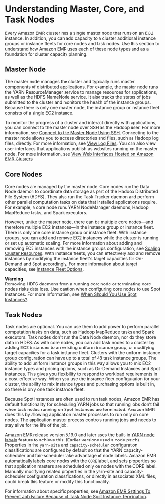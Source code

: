 # Understanding Master, Core, and Task Nodes<a name="emr-master-core-task-nodes"></a>

Every Amazon EMR cluster has a single master node that runs on an EC2 instance\. In addition, you can add capacity to a cluster additional instance groups or instance fleets for core nodes and task nodes\. Use this section to understand how Amazon EMR uses each of these node types and as a foundation for cluster capacity planning\.

## Master Node<a name="emr-plan-master"></a>

The master node manages the cluster and typically runs master components of distributed applications\. For example, the master node runs the YARN ResourceManager service to manage resources for applications, as well as the HDFS NameNode service\. It also tracks the status of jobs submitted to the cluster and monitors the health of the instance groups\. Because there is only one master node, the instance group or instance fleet consists of a single EC2 instance\.

To monitor the progress of a cluster and interact directly with applications, you can connect to the master node over SSH as the Hadoop user\. For more information, see [Connect to the Master Node Using SSH](emr-connect-master-node-ssh.md)\. Connecting to the master node allows you to access directories and files, such as Hadoop log files, directly\. For more information, see [View Log Files](emr-manage-view-web-log-files.md)\. You can also view user interfaces that applications publish as websites running on the master node\. For more information, see [View Web Interfaces Hosted on Amazon EMR Clusters](emr-web-interfaces.md)\. 

## Core Nodes<a name="emr-plan-core"></a>

Core nodes are managed by the master node\. Core nodes run the Data Node daemon to coordinate data storage as part of the Hadoop Distributed File System \(HDFS\)\. They also run the Task Tracker daemon and perform other parallel computation tasks on data that installed applications require\. For example, a core node runs YARN NodeManager daemons, Hadoop MapReduce tasks, and Spark executors\.

However, unlike the master node, there can be multiple core nodes—and therefore multiple EC2 instances—in the instance group or instance fleet\. There is only one core instance group or instance fleet\. With instance groups, you can add and remove EC2 instances while the cluster is running or set up automatic scaling\. For more information about adding and removing EC2 instances with the instance groups configuration, see [Scaling Cluster Resources](emr-scale-on-demand.md)\. With instance fleets, you can effectively add and remove instances by modifying the instance fleet's target capacities for On\-Demand and Spot accordingly\. For more information about target capacities, see [Instance Fleet Options](emr-instance-fleet.md#emr-instance-fleet-options)\.

**Warning**  
Removing HDFS daemons from a running core node or terminating core nodes risks data loss\. Use caution when configuring core nodes to use Spot Instances\. For more information, see [When Should You Use Spot Instances?](emr-plan-instances-guidelines.md#emr-plan-spot-instances)\.

## Task Nodes<a name="emr-plan-task"></a>

Task nodes are optional\. You can use them to add power to perform parallel computation tasks on data, such as Hadoop MapReduce tasks and Spark executors\. Task nodes don't run the Data Node daemon, nor do they store data in HDFS\. As with core nodes, you can add task nodes to a cluster by adding EC2 instances to an existing uniform instance group, or modifying target capacities for a task instance fleet\. Clusters with the uniform instance group configuration can have up to a total of 48 task instance groups\. The ability to add uniform instance groups in this way allows you to mix EC2 instance types and pricing options, such as On\-Demand Instances and Spot Instances\. This gives you flexibility to respond to workload requirements in a cost\-effective way\. When you use the instance fleet configuration for your cluster, the ability to mix instance types and purchasing options is built in, so there is only one task instance fleet\.

Because Spot Instances are often used to run task nodes, Amazon EMR has default functionality for scheduling YARN jobs so that running jobs don’t fail when task nodes running on Spot Instances are terminated\. Amazon EMR does this by allowing application master processes to run only on core nodes\. The application master process controls running jobs and needs to stay alive for the life of the job\.

Amazon EMR release version 5\.19\.0 and later uses the built\-in [YARN node labels](https://hadoop.apache.org/docs/current/hadoop-yarn/hadoop-yarn-site/NodeLabel.html) feature to achieve this\. \(Earlier versions used a code patch\)\. Properties in the `yarn-site` and `capacity-scheduler` configuration classifications are configured by default so that the YARN capacity\-scheduler and fair\-scheduler take advantage of node labels\. Amazon EMR automatically labels core nodes with the `CORE` label, and sets properties so that application masters are scheduled only on nodes with the CORE label\. Manually modifying related properties in the yarn\-site and capacity\-scheduler configuration classifications, or directly in associated XML files, could break this feature or modify this functionality\.

For information about specific properties, see [Amazon EMR Settings To Prevent Job Failure Because of Task Node Spot Instance Termination](emr-plan-instances-guidelines.md#emr-plan-spot-YARN)\.